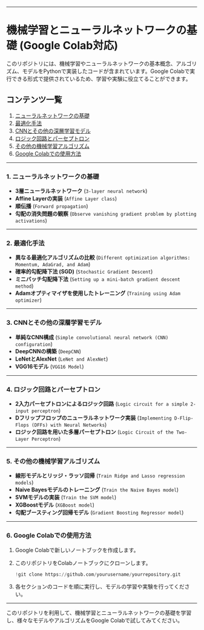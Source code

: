 

---

# 機械学習とニューラルネットワークの基礎 (Google Colab対応)

このリポジトリには、機械学習やニューラルネットワークの基本概念、アルゴリズム、モデルをPythonで実装したコードが含まれています。Google Colabで実行できる形式で提供されているため、学習や実験に役立てることができます。

## コンテンツ一覧
1. [ニューラルネットワークの基礎](#ニューラルネットワークの基礎)
2. [最適化手法](#最適化手法)
3. [CNNとその他の深層学習モデル](#cnnとその他の深層学習モデル)
4. [ロジック回路とパーセプトロン](#ロジック回路とパーセプトロン)
5. [その他の機械学習アルゴリズム](#その他の機械学習アルゴリズム)
6. [Google Colabでの使用方法](#google-colabでの使用方法)

---

### 1. ニューラルネットワークの基礎
- **3層ニューラルネットワーク** (`3-layer neural network`)
- **Affine Layerの実装** (`Affine Layer class`)
- **順伝播** (`Forward propagation`)
- **勾配の消失問題の観察** (`Observe vanishing gradient problem by plotting activations`)

---

### 2. 最適化手法
- **異なる最適化アルゴリズムの比較** (`Different optimization algorithms: Momentum, AdaGrad, and Adam`)
- **確率的勾配降下法 (SGD)** (`Stochastic Gradient Descent`)
- **ミニバッチ勾配降下法** (`Setting up a mini-batch gradient descent method`)
- **Adamオプティマイザを使用したトレーニング** (`Training using Adam optimizer`)

---

### 3. CNNとその他の深層学習モデル
- **単純なCNN構成** (`Simple convolutional neural network (CNN) configuration`)
- **DeepCNNの構築** (`DeepCNN`)
- **LeNetとAlexNet** (`LeNet and AlexNet`)
- **VGG16モデル** (`VGG16 Model`)

---

### 4. ロジック回路とパーセプトロン
- **2入力パーセプトロンによるロジック回路** (`Logic circuit for a simple 2-input perceptron`)
- **Dフリップフロップのニューラルネットワーク実装** (`Implementing D-Flip-Flops (DFFs) with Neural Networks`)
- **ロジック回路を用いた多層パーセプトロン** (`Logic Circuit of the Two-Layer Perceptron`)

---

### 5. その他の機械学習アルゴリズム
- **線形モデルとリッジ・ラッソ回帰** (`Train Ridge and Lasso regression models`)
- **Naive Bayesモデルのトレーニング** (`Train the Naive Bayes model`)
- **SVMモデルの実装** (`Train the SVM model`)
- **XGBoostモデル** (`XGBoost model`)
- **勾配ブースティング回帰モデル** (`Gradient Boosting Regressor model`)

---

### 6. Google Colabでの使用方法

1. Google Colabで新しいノートブックを作成します。
2. このリポジトリをColabノートブックにクローンします。

   ```python
   !git clone https://github.com/yourusername/yourrepository.git
   ```
   
3. 各セクションのコードを順に実行し、モデルの学習や実験を行ってください。

--- 

このリポジトリを利用して、機械学習とニューラルネットワークの基礎を学習し、様々なモデルやアルゴリズムをGoogle Colabで試してみてください。
